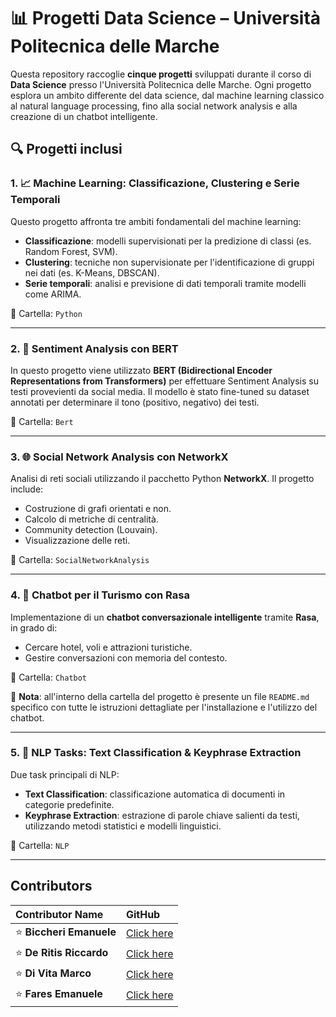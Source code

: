 # 📊 Progetti Data Science – Università Politecnica delle Marche

Questa repository raccoglie **cinque progetti** sviluppati durante il corso di **Data Science** presso l'Università Politecnica delle Marche. Ogni progetto esplora un ambito differente del data science, dal machine learning classico al natural language processing, fino alla social network analysis e alla creazione di un chatbot intelligente.

## 🔍 Progetti inclusi

### 1. 📈 Machine Learning: Classificazione, Clustering e Serie Temporali
Questo progetto affronta tre ambiti fondamentali del machine learning:
- **Classificazione**: modelli supervisionati per la predizione di classi (es. Random Forest, SVM).
- **Clustering**: tecniche non supervisionate per l'identificazione di gruppi nei dati (es. K-Means, DBSCAN).
- **Serie temporali**: analisi e previsione di dati temporali tramite modelli come ARIMA.

📁 Cartella: `Python`

---

### 2. 💬 Sentiment Analysis con BERT
In questo progetto viene utilizzato **BERT (Bidirectional Encoder Representations from Transformers)** per effettuare Sentiment Analysis su testi provevienti da social media. Il modello è stato fine-tuned su dataset annotati per determinare il tono (positivo, negativo) dei testi.

📁 Cartella: `Bert`

---

### 3. 🌐 Social Network Analysis con NetworkX
Analisi di reti sociali utilizzando il pacchetto Python **NetworkX**. Il progetto include:
- Costruzione di grafi orientati e non.
- Calcolo di metriche di centralità.
- Community detection (Louvain).
- Visualizzazione delle reti.

📁 Cartella: `SocialNetworkAnalysis`

---

### 4. 🤖 Chatbot per il Turismo con Rasa
Implementazione di un **chatbot conversazionale intelligente** tramite **Rasa**, in grado di:
- Cercare hotel, voli e attrazioni turistiche.
- Gestire conversazioni con memoria del contesto.

📁 Cartella: `Chatbot`

📌 **Nota**: all'interno della cartella del progetto è presente un file `README.md` specifico con tutte le istruzioni dettagliate per l'installazione e l'utilizzo del chatbot.

---

### 5. 📝 NLP Tasks: Text Classification & Keyphrase Extraction
Due task principali di NLP:
- **Text Classification**: classificazione automatica di documenti in categorie predefinite.
- **Keyphrase Extraction**: estrazione di parole chiave salienti da testi, utilizzando metodi statistici e modelli linguistici.

📁 Cartella: `NLP`

---

## Contributors

| Contributor Name      | GitHub                                  |
|:----------------------|:----------------------------------------|
| ⭐ **Biccheri Emanuele**  | [Click here](https://github.com/Emanuele1087650) |
| ⭐ **De Ritis Riccardo**   | [Click here](https://github.com/RiccardoDR) |
| ⭐ **Di Vita Marco**   | [Click here](https://github.com/divitamarco) |
| ⭐ **Fares Emanuele**   | [Click here](https://github.com/FaresEmanuele) |
